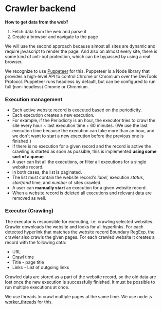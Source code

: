# Crawler backend

**How to get data from the web?**
1. Fetch data from the web and parse it
2. Create a browser and navigate to the page

We will use the second approach because almost all sites are dynamic and require javascript to render the page. And also on almost every site, there is some kind of anti-bot protection, which can be bypassed by using a real browser.

We recognize to use [Puppeteer](https://pptr.dev/) for this. Puppeteer is a Node library that provides a high-level API to control Chrome or Chromium over the DevTools Protocol. Puppeteer runs headless by default, but can be configured to run full (non-headless) Chrome or Chromium.

### Execution management

- Each active website record is executed based on the periodicity. 
- Each execution creates a new execution. 
- For example, if the Periodicity is an hour, the executor tries to crawl the site every hour ~ last execution time + 60 minutes. 
(We use the last execution time because the execution can take more than an hour, and we don't want to start a new execution before the previous one is finished.)
- If there is no execution for a given record and the record is active the crawling is started as soon as possible, this is implemented **using some sort of a queue**. 
- A user can list all the executions, or filter all executions for a single website record. 
- In both cases, the list is paginated. 
- The list must contain the website record's *label*, execution *status*, *start/end* time, and _number_ of sites crawled. 
- A user can **manually start** an execution for a given website record. 
- When a website record is deleted all executions and relevant data are removed as well.

### Executor (Crawling)

The executor is responsible for executing, i.e. crawling selected websites. 
Crawler downloads the website and looks for all hyperlinks. 
For each detected hyperlink that matches the website record Boundary RegExp, the crawler also crawls the given pages. 
For each crawled website it creates a record with the following data:
- URL
- Crawl time
- Title - page title
- Links - List of outgoing links

Crawled data are stored as a part of the website record, so the old data are lost once the new execution is successfully finished. It must be possible to run multiple executions at once.

We use threads to crawl multiple pages at the same time. We use node.js [worker_threads](https://nodejs.org/api/worker_threads.html) for this. 